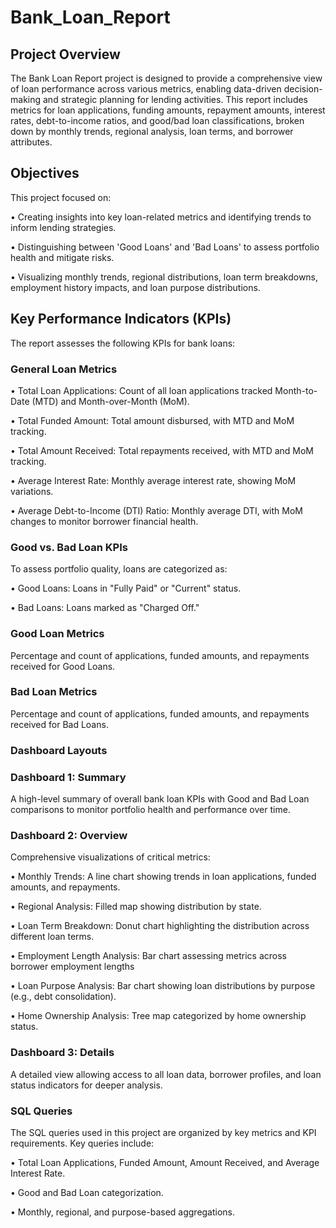 # Bank_Loan_Report
## Project Overview

The Bank Loan Report project is designed to provide a comprehensive view of loan performance across various metrics, enabling data-driven decision-making and strategic planning for lending activities. This report includes metrics for loan applications, funding amounts, repayment amounts, interest rates, debt-to-income ratios, and good/bad loan classifications, broken down by monthly trends, regional analysis, loan terms, and borrower attributes.

## Objectives
This project focused on:

•	Creating insights into key loan-related metrics and identifying trends to inform lending strategies.

•	Distinguishing between 'Good Loans' and 'Bad Loans' to assess portfolio health and mitigate risks.

•	Visualizing monthly trends, regional distributions, loan term breakdowns, employment history impacts, and loan purpose distributions.
## Key Performance Indicators (KPIs)
The report assesses the following KPIs for bank loans:
### General Loan Metrics

•	Total Loan Applications: Count of all loan applications tracked Month-to-Date (MTD) and Month-over-Month (MoM).

•	Total Funded Amount: Total amount disbursed, with MTD and MoM tracking.

•	Total Amount Received: Total repayments received, with MTD and MoM tracking.

•	Average Interest Rate: Monthly average interest rate, showing MoM variations.

•	Average Debt-to-Income (DTI) Ratio: Monthly average DTI, with MoM changes to monitor borrower financial health.

### Good vs. Bad Loan KPIs

To assess portfolio quality, loans are categorized as:

•	Good Loans: Loans in "Fully Paid" or "Current" status.

•	Bad Loans: Loans marked as "Charged Off."

### Good Loan Metrics
Percentage and count of applications, funded amounts, and repayments received for Good Loans.

### Bad Loan Metrics

Percentage and count of applications, funded amounts, and repayments received for Bad Loans.
### Dashboard Layouts

### Dashboard 1: Summary

A high-level summary of overall bank loan KPIs with Good and Bad Loan comparisons to monitor portfolio health and performance over time.

### Dashboard 2: Overview

Comprehensive visualizations of critical metrics:

•	Monthly Trends: A line chart showing trends in loan applications, funded amounts, and repayments.

•	Regional Analysis: Filled map showing distribution by state.

•	Loan Term Breakdown: Donut chart highlighting the distribution across different loan terms.

•	Employment Length Analysis: Bar chart assessing metrics across borrower employment lengths

•	Loan Purpose Analysis: Bar chart showing loan distributions by purpose (e.g., debt consolidation).

•	Home Ownership Analysis: Tree map categorized by home ownership status.

### Dashboard 3: Details

A detailed view allowing access to all loan data, borrower profiles, and loan status indicators for deeper analysis.
### SQL Queries

The SQL queries used in this project are organized by key metrics and KPI requirements. Key queries include:

•	Total Loan Applications, Funded Amount, Amount Received, and Average Interest Rate.

•	Good and Bad Loan categorization.

•	Monthly, regional, and purpose-based aggregations.


